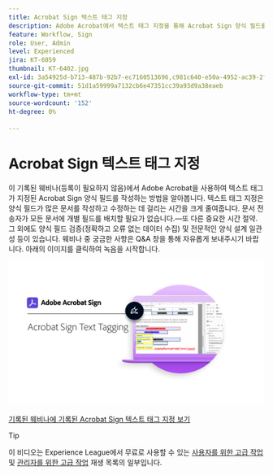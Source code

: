 ```yaml
---
title: Acrobat Sign 텍스트 태그 지정
description: Adobe Acrobat에서 텍스트 태그 지정을 통해 Acrobat Sign 양식 필드를 작성하는 방법을 알아봅니다.
feature: Workflow, Sign
role: User, Admin
level: Experienced
jira: KT-6059
thumbnail: KT-6402.jpg
exl-id: 3a54925d-b713-487b-92b7-ec7160513696,c981c640-e50a-4952-ac39-2f90d6d0cf08
source-git-commit: 51d1a59999a7132cb6e47351cc39a93d9a38eaeb
workflow-type: tm+mt
source-wordcount: '152'
ht-degree: 0%

---
```


# Acrobat Sign 텍스트 태그 지정

이 기록된 웨비나(등록이 필요하지 않음)에서 Adobe Acrobat을 사용하여 텍스트 태그가 지정된 Acrobat Sign 양식 필드를 작성하는 방법을 알아봅니다. 텍스트 태그 지정은 양식 필드가 많은 문서를 작성하고 수정하는 데 걸리는 시간을 크게 줄여줍니다. 문서 전송자가 모든 문서에 개별 필드를 배치할 필요가 없습니다.—또 다른 중요한 시간 절약. 그 외에도 양식 필드 검증(정확하고 오류 없는 데이터 수집) 및 전문적인 양식 설계 일관성 등이 있습니다. 웨비나 중 궁금한 사항은 Q&amp;A 창을 통해 자유롭게 보내주시기 바랍니다. 아래의 이미지를 클릭하여 녹음을 시작합니다.

[![시청 세션](../assets/Text-Tagging.png)](https://event.on24.com/wcc/r/2338276/415BE4603F60A61A546C0A91528B444F)

[기록된 웨비나에 기록된 Acrobat Sign 텍스트 태그 지정 보기](https://event.on24.com/wcc/r/2338276/415BE4603F60A61A546C0A91528B444F)

>[!TIP]
>
>이 비디오는 Experience League에서 무료로 사용할 수 있는 [사용자를 위한 고급 작업](https://experienceleague.adobe.com/en/playlists/acrobat-sign-get-started-business-users) 및 [관리자를 위한 고급 작업](https://experienceleague.adobe.com/en/playlists/acrobat-sign-perform-advanced-tasks-administrators) 재생 목록의 일부입니다.
